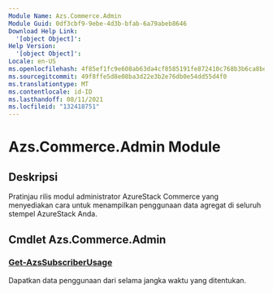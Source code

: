 ```yaml
---
Module Name: Azs.Commerce.Admin
Module Guid: 0df3cbf9-9ebe-4d3b-bfab-6a79abeb8646
Download Help Link:
  '[object Object]': 
Help Version:
  '[object Object]': 
Locale: en-US
ms.openlocfilehash: 4f85ef1fc9e608ab63da4cf8585191fe872410c768b3b6ca8bdf8d3b0b2e239b
ms.sourcegitcommit: 49f8ffe5d8e08ba3d22e3b2e76db0e54dd55d4f0
ms.translationtype: MT
ms.contentlocale: id-ID
ms.lasthandoff: 08/11/2021
ms.locfileid: "132418751"
---
```

# Azs.Commerce.Admin Module
## Deskripsi
Pratinjau rilis modul administrator AzureStack Commerce yang menyediakan cara untuk menampilkan penggunaan data agregat di seluruh stempel AzureStack Anda. 

## Cmdlet Azs.Commerce.Admin
### [Get-AzsSubscriberUsage](Get-AzsSubscriberUsage.md)
Dapatkan data penggunaan dari selama jangka waktu yang ditentukan.

